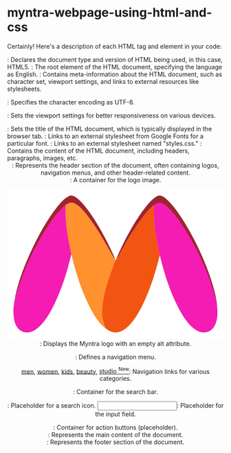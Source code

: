 # myntra-webpage-using-html-and-css

Certainly! Here's a description of each HTML tag and element in your code:

<!DOCTYPE html>: Declares the document type and version of HTML being used, in this case, HTML5.

<html lang="en">: The root element of the HTML document, specifying the language as English.

<head>: Contains meta-information about the HTML document, such as character set, viewport settings, and links to external resources like stylesheets.

<meta charset="UTF-8">: Specifies the character encoding as UTF-8.

<meta name="viewport" content="width=device-width, initial-scale=1.0">: Sets the viewport settings for better responsiveness on various devices.

<title>Myntra</title>: Sets the title of the HTML document, which is typically displayed in the browser tab.

<link rel="stylesheet" href="https://fonts.googleapis.com/css2?family=Material+Symbols+Outlined:opsz,wght,FILL,GRAD@20..48,100..700,0..1,-50..200">: Links to an external stylesheet from Google Fonts for a particular font.

<link rel="stylesheet" href="styles.css">: Links to an external stylesheet named "styles.css."

<body>: Contains the content of the HTML document, including headers, paragraphs, images, etc.

<header>: Represents the header section of the document, often containing logos, navigation menus, and other header-related content.

<div class="logo_container">: A container for the logo image.

<img src="images\myntra_logo.svg" alt="">: Displays the Myntra logo with an empty alt attribute.

<nav class="nav_bar">: Defines a navigation menu.

<a href="#">men</a>, <a href="#">women</a>, <a href="#">kids</a>, <a href="#">beauty</a>, <a href="#">studio <sup>New</sup></a>: Navigation links for various categories.
<div class="search_bar">: Container for the search bar.

<span class="Material-Symbols-Outlined search_icon"></span>: Placeholder for a search icon.
<input>: Placeholder for the input field.
<nav class="action_container">: Container for action buttons (placeholder).

<main>: Represents the main content of the document.

<footer>: Represents the footer section of the document.